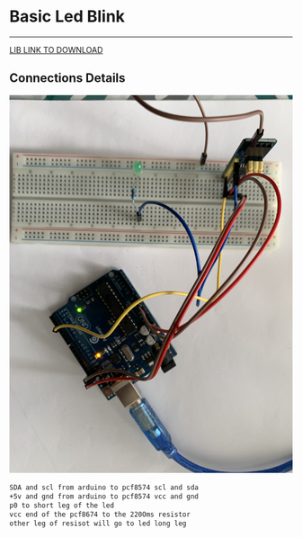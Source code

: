 # Basic Led Blink 

--- 

[LIB LINK TO DOWNLOAD ](https://github.com/xreef/PCF8574_library)

## Connections Details 
![img](https://github.com/adarshkumarsingh83/arduino/blob/master/APPLICATION/pcf8574-lib-led-blink-example/connection-details.JPG)
```
SDA and scl from arduino to pcf8574 scl and sda 
+5v and gnd from arduino to pcf8574 vcc and gnd 
p0 to short leg of the led 
vcc end of the pcf8674 to the 220Oms resistor 
other leg of resisot will go to led long leg 
```

